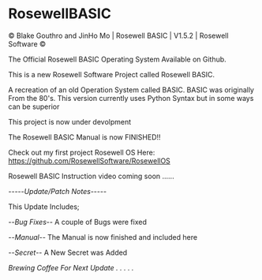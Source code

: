 # RosewellBASIC

© Blake Gouthro and JinHo Mo | Rosewell BASIC | V1.5.2 | Rosewell Software ©

The Official Rosewell BASIC Operating System Available on Github.

This is a new Rosewell Software Project called Rosewell BASIC.

A recreation of an old Operation System called BASIC.
BASIC was originally From the 80's.
This version currently uses Python Syntax but in some ways can be superior

This project is now under devolpment

The Rosewell BASIC Manual is now FINISHED!!

Check out my first project Rosewell OS Here:
https://github.com/RosewellSoftware/RosewellOS

Rosewell BASIC Instruction video coming soon ......

-----*Update/Patch Notes*-----

This Update Includes;

--*Bug Fixes*-- A couple of Bugs were fixed

--*Manual*-- The Manual is now finished and included here

--*Secret*-- A New Secret was Added

*Brewing Coffee For Next Update . . . . .*
